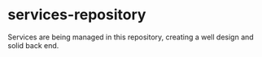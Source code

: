 # services-repository
Services are being managed in this repository, creating a well design and solid back end.
